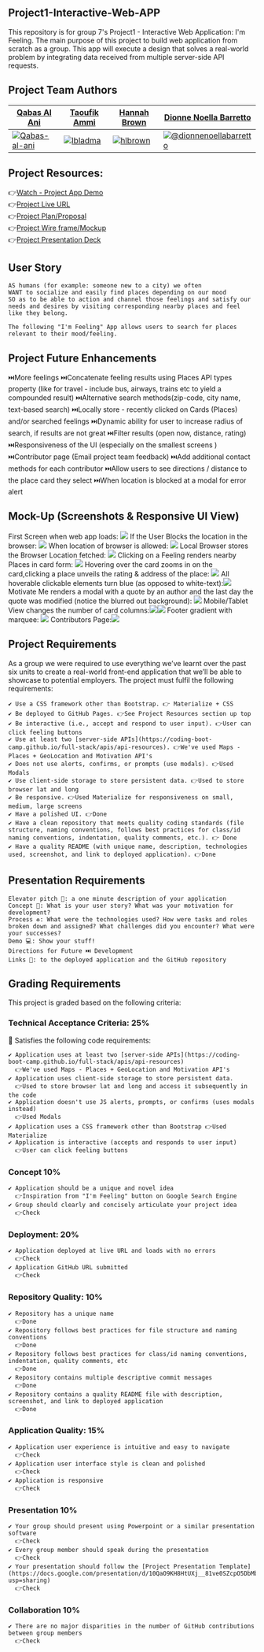 ## Project1-Interactive-Web-APP
This repository is for group 7's Project1 - Interactive Web Application: I'm Feeling. The main purpose of this project to build web application from scratch as a group. This app will execute a design that solves a real-world problem by integrating data received from multiple server-side API requests. 

## Project Team Authors
<table>
<thead>
<tr>
<th><a href="https://github.com/Qabas-al-ani">Qabas Al Ani</a></th>
<th><a href="https://github.com/lbladma">Taoufik Ammi</a></th>
<th><a href="https://github.com/hlbrown">Hannah Brown</a></th>
<th><a href="https://github.com/DionneNoellaBarretto">Dionne Noella Barretto</a></th>
</tr>
</thead>
<tbody>
<tr>
<td><a target="_blank" rel="noopener noreferrer" href="https://avatars.githubusercontent.com/Qabas-al-ani?s=150&amp;v=1"><img src="https://avatars.githubusercontent.com/Qabas-al-ani?s=150&amp;v=1" alt="Qabas-al-ani" style="max-width:100%;"></a></td>
<td><a target="_blank" rel="noopener noreferrer" href="https://avatars.githubusercontent.com/lbladma?s=150&amp;v=1"><img src="https://avatars.githubusercontent.com/lbladma?s=150&amp;v=1" alt="lbladma" style="max-width:100%;"></a></td>
<td><a target="_blank" rel="noopener noreferrer" href="https://avatars.githubusercontent.com/hlbrown?s=150&amp;v=1"><img src="https://avatars.githubusercontent.com/hlbrown?s=150&amp;v=1" alt="hlbrown" style="max-width:100%;"></a></td>
<td><a target="_blank" rel="noopener noreferrer" href="https://avatars.githubusercontent.com/dionnenoellabarretto?s=150&amp;v=1"><img src="https://avatars.githubusercontent.com/dionnenoellabarretto?s=150&amp;v=1" alt="@dionnenoellabarretto" style="max-width:100%;"></a></td>
</tr>
</tbody>
</table>

## Project Resources:
👉[Watch - Project App Demo](https://drive.google.com/file/d/1GxPN_f6QFtCN98A80lcMMjvROi3U2BNn/view)<br/>
👉[Project Live URL](https://lbladma.github.io/Project1-Interactive-Web-APP/)<br/>
👉[Project Plan/Proposal](https://docs.google.com/document/d/1UkL3EaRt6hdjlgQpQYlR67exUwjlNt862YEAd5OwlI8/edit#)<br/>
👉[Project Wire frame/Mockup](https://drive.google.com/file/d/1aUWXiPsHpy4Mmw-mldBUD_R_U6LJDZkk/view?usp=sharing) <br/>
👉[Project Presentation Deck](https://docs.google.com/presentation/d/1tGplDJAv14izYNg7Sh26AQ1ouZhdK0s7q0aiLNXR76c/edit?usp=sharing)<br/>


## User Story
```
AS humans (for example: someone new to a city) we often 
WANT to socialize and easily find places depending on our mood
SO as to be able to action and channel those feelings and satisfy our needs and desires by visiting corresponding nearby places and feel like they belong.

The following "I'm Feeling" App allows users to search for places relevant to their mood/feeling. 
```

## Project Future Enhancements
⏭️More feelings
⏭️Concatenate feeling results using Places API types property (like for travel - include bus, airways, trains etc to yield a compounded result) 
⏭️Alternative search methods(zip-code, city name, text-based search)
⏭️Locally store - recently clicked on Cards (Places) and/or searched feelings 
⏭️Dynamic ability for user to increase radius of search, if results are not great
⏭️Filter results (open now, distance, rating)
⏭️Responsiveness of the UI (especially on the smallest screens )
⏭️Contributor page (Email project team feedback)
⏭️Add additional contact methods for each contributor
⏭️Allow users to see directions / distance to the place card they select
⏭️When location is blocked at a modal for error alert

## Mock-Up (Screenshots & Responsive UI View)
First Screen when web app loads: <img src= "./images/FirstScreen.png">
If the User Blocks the location in the browser: <img src= "./images/BlockLocationError.png">
When location of browser is allowed: <img src= "./images/LatLongStoredInBrowserLocalStorage.png">
Local Browser stores the Browser Location fetched: <img src= "./images/SecondScreen_NoErrors.png">
Clicking on a Feeling renders nearby Places in card form: <img src= "./images/LatteSearchResults.png">
Hovering over the card zooms in on the card,clicking a place unveils the rating & address of the place: <img src= "./images/CardHoverZoomsIn,CardClickDetails.png">
All hoverable clickable elements turn blue (as opposed to white-text):<img src= "./images/ClickableIconsTurnBlue.png">
Motivate Me renders a modal with a quote by an author and the last day the quote was modified (notice the blurred out background): <img src= "./images/MotivationAPIMODAL.png">
Mobile/Tablet View changes the number of card columns:<img src= "./images/TabletScreen.png"><img src= "./images/MobileScreen.png">
Footer gradient with marquee: <img src= "./images/FooterWithMarqueeCopyRights.png">
Contributors Page:<img src= "./images/Contributors.png"> 

## Project Requirements

As a group we were required to use everything we’ve learnt over the past six units to create a real-world front-end application that we’ll be able to showcase to potential employers. The project must fulfil the following requirements:
```
✔️ Use a CSS framework other than Bootstrap. 👉 Materialize + CSS
✔️ Be deployed to GitHub Pages. 👉See Project Resources section up top
✔️ Be interactive (i.e., accept and respond to user input). 👉User can click feeling buttons
✔️ Use at least two [server-side APIs](https://coding-boot-camp.github.io/full-stack/apis/api-resources). 👉We've used Maps - Places + GeoLocation and Motivation API's
✔️ Does not use alerts, confirms, or prompts (use modals). 👉Used Modals
✔️ Use client-side storage to store persistent data. 👉Used to store browser lat and long
✔️ Be responsive. 👉Used Materialize for responsiveness on small, medium, large screens
✔️ Have a polished UI. 👉Done
✔️ Have a clean repository that meets quality coding standards (file structure, naming conventions, follows best practices for class/id naming conventions, indentation, quality comments, etc.). 👉 Done
✔️ Have a quality README (with unique name, description, technologies used, screenshot, and link to deployed application). 👉Done
```

## Presentation Requirements
```
Elevator pitch 🎤: a one minute description of your application
Concept 📖: What is your user story? What was your motivation for development?
Process ♻️: What were the technologies used? How were tasks and roles broken down and assigned? What challenges did you encounter? What were your successes?
Demo 💻: Show your stuff!
Directions for Future ⏭️ Development
Links 🔗: to the deployed application and the GitHub repository
```
## Grading Requirements

This project is graded based on the following criteria:

### Technical Acceptance Criteria: 25%

🏁 Satisfies the following code requirements:
```
✔️ Application uses at least two [server-side APIs](https://coding-boot-camp.github.io/full-stack/apis/api-resources)
  👉We've used Maps - Places + GeoLocation and Motivation API's
✔️ Application uses client-side storage to store persistent data. 
  👉Used to store browser lat and long and access it subsequently in the code
✔️ Application doesn't use JS alerts, prompts, or confirms (uses modals instead) 
  👉Used Modals
✔️ Application uses a CSS framework other than Bootstrap 👉Used Materialize
✔️ Application is interactive (accepts and responds to user input) 
  👉User can click feeling buttons
```
### Concept 10%
```
✔️ Application should be a unique and novel idea 
  👉Inspiration from "I'm Feeling" button on Google Search Engine
✔️ Group should clearly and concisely articulate your project idea 
  👉Check
```
### Deployment: 20%
```
✔️ Application deployed at live URL and loads with no errors
  👉Check
✔️ Application GitHub URL submitted 
  👉Check
```
### Repository Quality: 10%
```
✔️ Repository has a unique name 
  👉Done
✔️ Repository follows best practices for file structure and naming conventions 
  👉Done
✔️ Repository follows best practices for class/id naming conventions, indentation, quality comments, etc 
  👉Done
✔️ Repository contains multiple descriptive commit messages
  👉Done
✔️ Repository contains a quality README file with description, screenshot, and link to deployed application 
  👉Done
```
### Application Quality: 15%
```
✔️ Application user experience is intuitive and easy to navigate
  👉Check
✔️ Application user interface style is clean and polished 
  👉Check
✔️ Application is responsive 
  👉Check
```
### Presentation 10%
```
✔️ Your group should present using Powerpoint or a similar presentation software 
  👉Check
✔️ Every group member should speak during the presentation
  👉Check
✔️ Your presentation should follow the [Project Presentation Template](https://docs.google.com/presentation/d/10QaO9KH8HtUXj__81ve0SZcpO5DbMbqqQr4iPpbwKks/edit?usp=sharing)
  👉Check
```
### Collaboration 10%
```
✔️ There are no major disparities in the number of GitHub contributions between group members
  👉Check
```